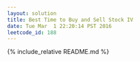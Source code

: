 ```yaml
---
layout: solution
title: Best Time to Buy and Sell Stock IV
date: Tue Mar  1 22:20:14 PST 2016
leetcode_id: 188
---
```

{% include_relative README.md %}

